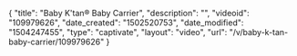 {
    "title": "Baby K'tan&reg; Baby Carrier",
    "description": "",
    "videoid": "109979626",
    "date_created": "1502520753",
    "date_modified": "1504247455",
    "type": "captivate",
    "layout": "video",
    "url": "\/v\/baby-k-tan-baby-carrier\/109979626"
}